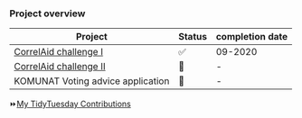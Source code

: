 ### Project overview

|Project       |Status |completion date|
|------        |------ |-------------- |
|[CorrelAid challenge I](https://github.com/CorrelAid/xberlin)|✅ | 09-2020|
| [CorrelAid challenge II](https://github.com/anneumann1/berlinbike)|🚧| -|
| KOMUNAT Voting advice application|🚧| -|

:fast_forward:[My TidyTuesday Contributions](https://github.com/anneumann1/CorrelAid)

<!--
**anneumann1/anneumann1** is a ✨ _special_ ✨ repository because its `README.md` (this file) appears on your GitHub profile.



#Here are some ideas to get you started:
# Hi there 👋 

# 🔭 I’m currently working on ...
# 🌱 I’m currently learning ...
# 👯 I’m looking to collaborate on ...
# 🤔 I’m looking for help with ...
# 💬 Ask me about ...
# 📫 How to reach me: ...
# 😄 Pronouns: ...
# ⚡ Fun fact: ...

